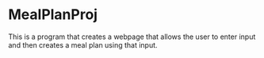 # MealPlanProj
This is a program that creates a webpage that allows the user to enter input and then creates a meal plan using that input.
